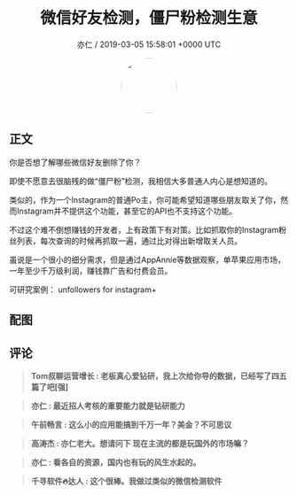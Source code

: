 <h1 align="center">微信好友检测，僵尸粉检测生意</h1>
<p align="center">
    <a>亦仁 / 2019-03-05 15:58:01 &#43;0000 UTC</a>
</p>

<div align="center">
    <img src="https://images.zsxq.com/Fn3NQqCN8nuGF86yZPXSbEsl0mb3?e=1590940799&amp;token=kIxbL07-8jAj8w1n4s9zv64FuZZNEATmlU_Vm6zD:pfbNc8W3hS0oYG_hyXXh_rHMHuc=" width="100" height="100" style="border:1px solid;border-radius:50%; color:#ffffff"/>
</div>

## 正文

<div>
 

你是否想了解哪些微信好友删除了你？ 

即使不愿意去很脑残的做“僵尸粉”检测，我相信大多普通人内心是想知道的。

类似的，作为一个Instagram的普通Po主，你可能希望知道哪些朋友取关了你，然而Instagram并不提供这个功能，甚至它的API也不支持这个功能。 

不过这个难不倒想赚钱的开发者，上有政策下有对策。比如抓取你的Instagram粉丝列表，每次查询的时候再抓取一遍，通过比对得出新增取关人员。

虽说是一个很小的细分需求，但是通过AppAnnie等数据观察，单苹果应用市场，一年至少千万级利润，赚钱靠广告和付费会员。

可研究案例： unfollowers for instagram&#43;
</div>

## 配图
<div class="image" align="center">

</div>

## 评论

<div align="left">
<div>

<blockquote >
<span> <strong>Tom叔聊运营增长 : 老板真心爱钻研，我上次给你导的数据，已经写了四五篇了吧[强] </strong></span>
</blockquote>

<blockquote >
<span> <strong>亦仁 : 最近招人考核的重要能力就是钻研能力 </strong></span>
</blockquote>

<blockquote >
<span> <strong>午前畅言 : 这么小的应用能搞到千万一年？美金？不可思议 </strong></span>
</blockquote>

<blockquote >
<span> <strong>高涛杰 : 亦仁老大。想请问下
现在主流的都是玩国外的市场嘛？ </strong></span>
</blockquote>

<blockquote >
<span> <strong>亦仁 : 看各自的资源，国内也有玩的风生水起的。 </strong></span>
</blockquote>

<blockquote >
<span> <strong>千寻软件🔥达人 : 这个很棒。我做过类似的微信检测软件 </strong></span>
</blockquote>

</div>
</div>